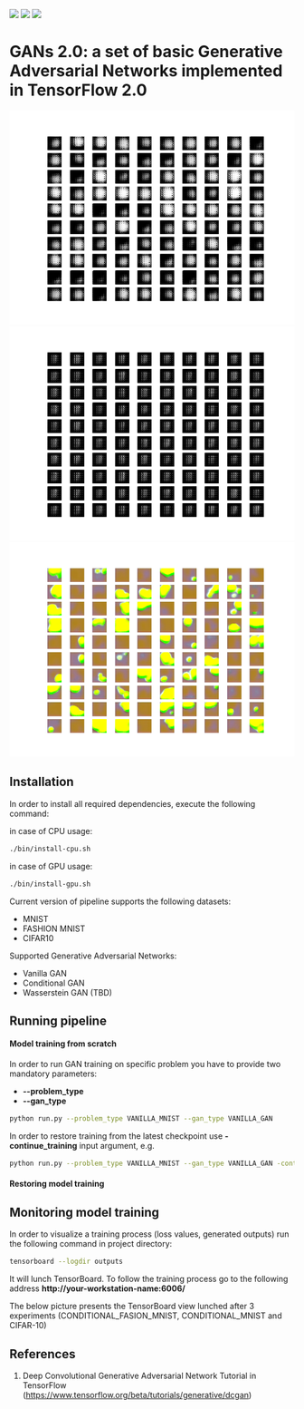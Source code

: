 ![](https://img.shields.io/badge/Python-3.6-green.svg) ![](https://img.shields.io/badge/TensorFlow-2.0.0-green.svg) ![](https://img.shields.io/badge/License-MIT-green.svg)

# GANs 2.0: a set of basic Generative Adversarial Networks implemented in TensorFlow 2.0
![conditional_fashion_mnist](./pics/conditional_fashion_mnist.gif)
![conditional_mnist](./pics/conditional_mnist.gif)
![conditional_cifar10](./pics/conditional_cifar10.gif)
## Installation

In order to install all required dependencies, execute the following command:

in case of CPU usage:
```bash
./bin/install-cpu.sh
```

in case of GPU usage:
```bash
./bin/install-gpu.sh
```

Current version of pipeline supports the following datasets:
 * MNIST
 * FASHION MNIST
 * CIFAR10 
 
Supported Generative Adversarial Networks:
 * Vanilla GAN
 * Conditional GAN
 * Wasserstein GAN (TBD)

## Running pipeline

#### Model training from scratch
In order to run GAN training on specific problem you have to provide two mandatory parameters:
 * **--problem_type**
 * **--gan_type**
 
```bash
python run.py --problem_type VANILLA_MNIST --gan_type VANILLA_GAN
```

In order to restore training from the latest checkpoint use **-continue_training** input argument, e.g.
```bash
python run.py --problem_type VANILLA_MNIST --gan_type VANILLA_GAN -continue_training
```

#### Restoring model training

## Monitoring model training
In order to visualize a training process (loss values, generated outputs) run the following command in project directory:
```bash
tensorboard --logdir outputs
```
It will lunch TensorBoard. To follow the training process go to the following address **http://your-workstation-name:6006/** 

The below picture presents the TensorBoard view lunched after 3 experiments (CONDITIONAL_FASION_MNIST, CONDITIONAL_MNIST and CIFAR-10)

## References
1. Deep Convolutional Generative Adversarial Network Tutorial in TensorFlow (https://www.tensorflow.org/beta/tutorials/generative/dcgan)

